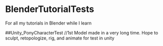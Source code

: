 # BlenderTutorialTests
For all my tutorials in Blender while I learn

##Unity_PonyCharacterTest
	//1st Model made in a very long time.  Hope to sculpt, retopologize, rig, and animate for test in unity
